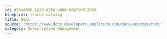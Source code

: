```yaml
---
id: d56ed090-2e29-4256-b806-b06f10f11960
blueprint: source-catalog
title: Nami
source: 'https://www.docs.developers.amplitude.com/data/sources/nami'
category: Subscription Management
---
```

